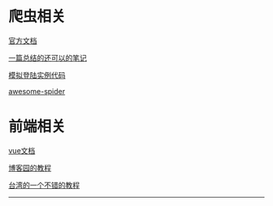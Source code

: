# 爬虫相关
[官方文档][1]

[一篇总结的还可以的笔记][2]

[模拟登陆实例代码][3]

[awesome-spider][4]

# 前端相关
[vue文档][5]

[博客园的教程][6]

[台湾的一个不错的教程][7]




----------


  [1]: https://doc.scrapy.org/en/1.3/
  [2]: https://segmentfault.com/a/1190000007073049
  [3]: https://github.com/xchaoinfo/fuck-login
  [4]: https://github.com/facert/awesome-spider
  [5]: https://vuejs.org/
  [6]: http://www.cnblogs.com/keepfool/category/845804.html
  [7]: http://ithelp.ithome.com.tw/users/20103326/ironman/1114